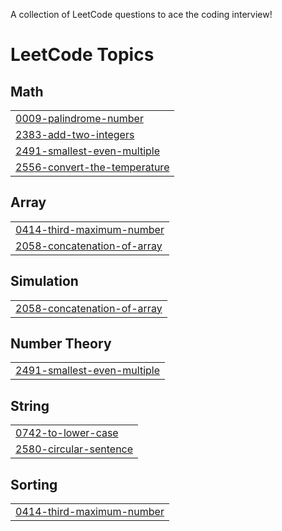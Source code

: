 A collection of LeetCode questions to ace the coding interview! 

<!---LeetCode Topics Start-->
# LeetCode Topics
## Math
|  |
| ------- |
| [0009-palindrome-number](https://github.com/shaheedk/leetcode/tree/master/0009-palindrome-number) |
| [2383-add-two-integers](https://github.com/shaheedk/leetcode/tree/master/2383-add-two-integers) |
| [2491-smallest-even-multiple](https://github.com/shaheedk/leetcode/tree/master/2491-smallest-even-multiple) |
| [2556-convert-the-temperature](https://github.com/shaheedk/leetcode/tree/master/2556-convert-the-temperature) |
## Array
|  |
| ------- |
| [0414-third-maximum-number](https://github.com/shaheedk/leetcode/tree/master/0414-third-maximum-number) |
| [2058-concatenation-of-array](https://github.com/shaheedk/leetcode/tree/master/2058-concatenation-of-array) |
## Simulation
|  |
| ------- |
| [2058-concatenation-of-array](https://github.com/shaheedk/leetcode/tree/master/2058-concatenation-of-array) |
## Number Theory
|  |
| ------- |
| [2491-smallest-even-multiple](https://github.com/shaheedk/leetcode/tree/master/2491-smallest-even-multiple) |
## String
|  |
| ------- |
| [0742-to-lower-case](https://github.com/shaheedk/leetcode/tree/master/0742-to-lower-case) |
| [2580-circular-sentence](https://github.com/shaheedk/leetcode/tree/master/2580-circular-sentence) |
## Sorting
|  |
| ------- |
| [0414-third-maximum-number](https://github.com/shaheedk/leetcode/tree/master/0414-third-maximum-number) |
<!---LeetCode Topics End-->